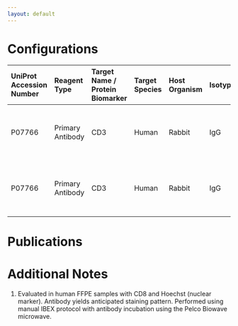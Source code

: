 ```yaml
---
layout: default
---
```


# Configurations

| UniProt Accession Number   | Reagent Type     | Target Name / Protein Biomarker   | Target Species   | Host Organism   | Isotype   | Clonality   | Vendor   | Catalog Number   | Conjugate   | RRID      | Availability   | Method        | Tissue Preservation   | Target Tissue   | Tissue State    | Detergent         | Antigen Retrieval Conditions                                  | Dye Inactivation Conditions   | Recommend   | Agree               | Disagree   | Contributor         | Notes       |
|:---------------------------|:-----------------|:----------------------------------|:-----------------|:----------------|:----------|:------------|:---------|:-----------------|:------------|:----------|:---------------|:--------------|:----------------------|:----------------|:----------------|:------------------|:--------------------------------------------------------------|:------------------------------|:------------|:--------------------|:-----------|:--------------------|:------------|
| P07766                     | Primary Antibody | CD3                               | Human            | Rabbit          | IgG       | EP4426      | Abcam    | ab208514         | AF555       | AB_443425 | Stock          | IBEX2D Manual | FFPE                  | Cervix          | Cervical Cancer | 0.3% Triton-X-100 | pH 6 for 40 minutes at 95C (AR6 Akoya Biosciences AR600250ML) | 1 mg/ml LiBH4 15 minutes      | Yes         | [0000-0003-4184-3867](https://orcid.org/0000-0003-4184-3867) | NA         | [0000-0003-4184-3867](https://orcid.org/0000-0003-4184-3867) | [1](#notes) |
| P07766                     | Primary Antibody | CD3                               | Human            | Rabbit          | IgG       | EP4426      | Abcam    | ab208514         | AF555       | AB_443425 | Stock          | IBEX2D Manual | FFPE                  | Skin            | NA              | 0.3% Triton-X-100 | pH 6 for 40 minutes at 95C (AR6 Akoya Biosciences AR600250ML) | 1 mg/ml LiBH4 15 minutes      | Yes         | [0000-0003-4184-3867](https://orcid.org/0000-0003-4184-3867) | NA         | [0000-0003-4184-3867](https://orcid.org/0000-0003-4184-3867) | [1](#notes) |

# Publications



# Additional Notes

<a name="notes"></a>
1. Evaluated in human FFPE samples with CD8 and Hoechst (nuclear marker). Antibody yields anticipated staining pattern. Performed using manual IBEX protocol with antibody incubation using the Pelco Biowave microwave.
